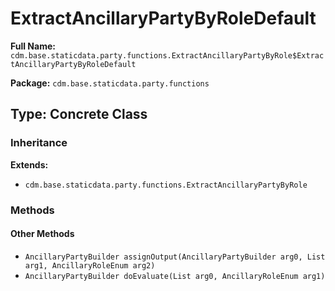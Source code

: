 # ExtractAncillaryPartyByRoleDefault

**Full Name:** `cdm.base.staticdata.party.functions.ExtractAncillaryPartyByRole$ExtractAncillaryPartyByRoleDefault`

**Package:** `cdm.base.staticdata.party.functions`

## Type: Concrete Class

### Inheritance

**Extends:**
- `cdm.base.staticdata.party.functions.ExtractAncillaryPartyByRole`

### Methods

#### Other Methods

- `AncillaryPartyBuilder assignOutput(AncillaryPartyBuilder arg0, List arg1, AncillaryRoleEnum arg2)`
- `AncillaryPartyBuilder doEvaluate(List arg0, AncillaryRoleEnum arg1)`

